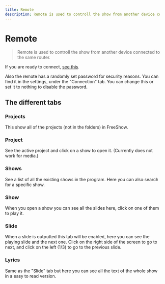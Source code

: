 ```yaml
---
title: Remote
description: Remote is used to controll the show from another device connected to the same router.
---
```


# Remote

> Remote is used to controll the show from another device connected to the same router.

If you are ready to connect, [see this](./connecting).

Also the remote has a randomly set password for security reasons. You can find it in the settings, under the "Connection" tab. You can change this or set it to nothing to disable the password.

## The different tabs

### Projects

This show all of the projects (not in the folders) in FreeShow.

### Project

See the active project and click on a show to open it. (Currently does not work for media.)

### Shows

See a list of all the existing shows in the program. Here you can also search for a specific show.

### Show

When you open a show you can see all the slides here, click on one of them to play it.

### Slide

When a slide is outputted this tab will be enabled, here you can see the playing slide and the next one. Click on the right side of the screen to go to next, and click on the left (1/3) to go to the previous slide.

### Lyrics

Same as the "Slide" tab but here you can see all the text of the whole show in a easy to read version.

